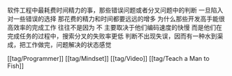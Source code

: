 软件工程中最耗费时间精力的事，那些错误问题或者分叉问题中的判断 一旦陷入对一些错误的选择 那花费的精力和时间都要远远的增多
为什么那些开发高手能很高效率的完成工作 往往不是因为 不 主要取决于他们编码速度的快慢 而是他们在完成任务的过程中，搜索分叉的失败率更低 判断不出现失误，因而有一种水到渠成，把工作做完，问题解决的状态感觉

[[tag/Programmer]] [[tag/Mindset]] [[tag/Video]] [[tag/Teach a Man to Fish]]